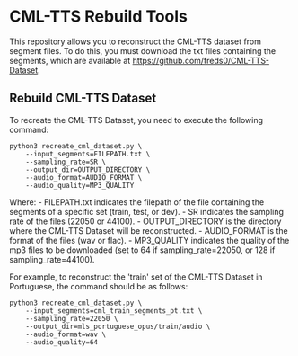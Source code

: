# CML-TTS Rebuild Tools 

This repository allows you to reconstruct the CML-TTS dataset from segment files. To do this, you must download the txt files containing the segments, which are available at https://github.com/freds0/CML-TTS-Dataset.

## Rebuild CML-TTS Dataset

To recreate the CML-TTS Dataset, you need to execute the following command:
```
python3 recreate_cml_dataset.py \
    --input_segments=FILEPATH.txt \
    --sampling_rate=SR \
    --output_dir=OUTPUT_DIRECTORY \
    --audio_format=AUDIO_FORMAT \ 
    --audio_quality=MP3_QUALITY
```

Where:
    - FILEPATH.txt  indicates the filepath of the file containing the segments of a specific set (train, test, or dev).
    - SR indicates the sampling rate of the files (22050 or 44100).
    - OUTPUT_DIRECTORY is the directory where the CML-TTS Dataset will be reconstructed.
    - AUDIO_FORMAT is the format of the files (wav or flac).
    - MP3_QUALITY indicates the quality of the mp3 files to be downloaded (set to 64 if sampling_rate=22050, or 128 if sampling_rate=44100).


For example, to reconstruct the 'train' set of the CML-TTS Dataset in Portuguese, the command should be as follows:

```
python3 recreate_cml_dataset.py \
    --input_segments=cml_train_segments_pt.txt \
    --sampling_rate=22050 \
    --output_dir=mls_portuguese_opus/train/audio \
    --audio_format=wav \ 
    --audio_quality=64
```